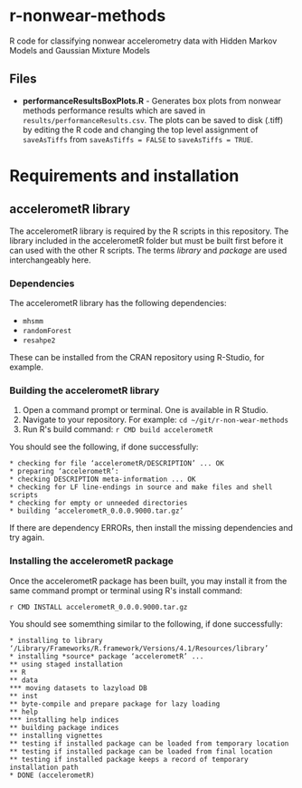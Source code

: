 # r-nonwear-methods
R code for classifying nonwear accelerometry data with Hidden Markov Models and Gaussian Mixture Models

## Files

* __performanceResultsBoxPlots.R__ - Generates box plots from nonwear methods performance results which are saved in `results/performanceResults.csv`.  The plots can be saved to disk (.tiff) by editing the R code and changing the top level assignment of `saveAsTiffs` from `saveAsTiffs = FALSE` to `saveAsTiffs = TRUE`.

# Requirements and installation

## accelerometR library

The accelerometR library is required by the R scripts in this repository.  The library included in the accelerometR folder but must be built first before it can used with the other R scripts.  The terms _library_ and _package_ are used interchangeably here.  

### Dependencies

The accelerometR library has the following dependencies:

* `mhsmm`
* `randomForest`
* `resahpe2`

These can be installed from the CRAN repository using R-Studio, for example.

### Building the accelerometR library
1. Open a command prompt or terminal.  One is available in R Studio.  
2. Navigate to your repository.  For example: `cd ~/git/r-non-wear-methods`
3. Run R's build command:  `r CMD build accelerometR`

You should see the following, if done successfully:

    * checking for file ‘accelerometR/DESCRIPTION’ ... OK
    * preparing ‘accelerometR’:
    * checking DESCRIPTION meta-information ... OK
    * checking for LF line-endings in source and make files and shell scripts
    * checking for empty or unneeded directories
    * building ‘accelerometR_0.0.0.9000.tar.gz’

If there are dependency ERRORs, then install the missing dependencies and try again.  

### Installing the accelerometR package

Once the accelerometR package has been built, you may install it from the same command prompt or terminal using R's install command:

`r CMD INSTALL accelerometR_0.0.0.9000.tar.gz`

You should see somemthing similar to the following, if done successfully:

    * installing to library ‘/Library/Frameworks/R.framework/Versions/4.1/Resources/library’
    * installing *source* package ‘accelerometR’ ...
    ** using staged installation
    ** R
    ** data
    *** moving datasets to lazyload DB
    ** inst
    ** byte-compile and prepare package for lazy loading
    ** help
    *** installing help indices
    ** building package indices
    ** installing vignettes
    ** testing if installed package can be loaded from temporary location
    ** testing if installed package can be loaded from final location
    ** testing if installed package keeps a record of temporary installation path
    * DONE (accelerometR)






